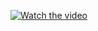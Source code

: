 [![Watch the video](https://img.youtube.com/vi/MLjy0dxocfc/maxresdefault.jpg)](https://youtu.be/MLjy0dxocfc)
